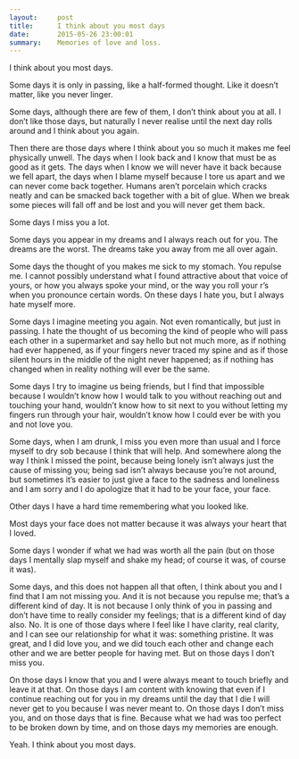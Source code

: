 ```yaml
---
layout:     post
title:      I think about you most days
date:       2015-05-26 23:00:01
summary:    Memories of love and loss.
---
```


I think about you most days.

Some days it is only in passing, like a half-formed thought. Like it doesn’t matter, like you never linger.

Some days, although there are few of them, I don’t think about you at all. I don’t like those days, but naturally I never realise until the next day rolls around and I think about you again.

Then there are those days where I think about you so much it makes me feel physically unwell. The days when I look back and I know that must be as good as it gets. The days when I know we will never have it back because we fell apart, the days when I blame myself because I tore us apart and we can never come back together. Humans aren’t porcelain which cracks neatly and can be smacked back together with a bit of glue. When we break some pieces will fall off and be lost and you will never get them back.

Some days I miss you a lot.

Some days you appear in my dreams and I always reach out for you. The dreams are the worst. The dreams take you away from me all over again.

Some days the thought of you makes me sick to my stomach. You repulse me. I cannot possibly understand what I found attractive about that voice of yours, or how you always spoke your mind, or the way you roll your r’s when you pronounce certain words. On these days I hate you, but I always hate myself more.

Some days I imagine meeting you again. Not even romantically, but just in passing. I hate the thought of us becoming the kind of people who will pass each other in a supermarket and say hello but not much more, as if nothing had ever happened, as if your fingers never traced my spine and as if those silent hours in the middle of the night never happened; as if nothing has changed when in reality nothing will ever be the same.

Some days I try to imagine us being friends, but I find that impossible because I wouldn’t know how I would talk to you without reaching out and touching your hand, wouldn’t know how to sit next to you without letting my fingers run through your hair, wouldn’t know how I could ever be with you and not love you.

Some days, when I am drunk, I miss you even more than usual and I force myself to dry sob because I think that will help. And somewhere along the way I think I missed the point, because being lonely isn’t always just the cause of missing you; being sad isn’t always because you’re not around, but sometimes it’s easier to just give a face to the sadness and loneliness and I am sorry and I do apologize that it had to be your face, your face.

Other days I have a hard time remembering what you looked like.

Most days your face does not matter because it was always your heart that I loved.

Some days I wonder if what we had was worth all the pain (but on those days I mentally slap myself and shake my head; of course it was, of course it was).

Some days, and this does not happen all that often, I think about you and I find that I am not missing you. And it is not because you repulse me; that’s a different kind of day. It is not because I only think of you in passing and don’t have time to really consider my feelings; that is a different kind of day also. No. It is one of those days where I feel like I have clarity, real clarity, and I can see our relationship for what it was: something pristine. It was great, and I did love you, and we did touch each other and change each other and we are better people for having met.
But on those days I don’t miss you.

On those days I know that you and I were always meant to touch briefly and leave it at that. On those days I am content with knowing that even if I continue reaching out for you in my dreams until the day that I die I will never get to you because I was never meant to. On those days I don’t miss you, and on those days that is fine. Because what we had was too perfect to be broken down by time, and on those days my memories are enough.

Yeah. I think about you most days.